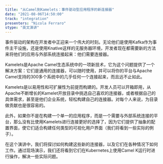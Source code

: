 ```yaml
---
title: "从Camel到Kamelets：事件驱动型应用程序的新连接器"
date: "2021-08-06T14:50:00" 
track: "integration"
presenters: "Nicola Ferraro"
stype: "英文演讲"
---
```

事件驱动的架构在开发者中正迎来一个伟大的时刻。无论他们是使用Kafka作为事件主干设施，还是使用Knative这样的无服务器环境，开发者现在都需要新的方法来将他们的应用与外部系统连接起来：他们需要连接器。
 

 Kamelets是Apache Camel生态系统中的一项新技术，它为这个问题提供了一个解决方案：它们是通用的连接器，可以随时使用，并可以将你的平台与Apache Camel支持的300多个系统中的几乎任何一个连接起来，而且远不止如此。
 

 Kamelets是以易用性和可扩展性为前提而构建的。开发人员可以开箱即用，从Apache不断增长的Kamelet开放目录中挑选自己喜欢的连接器，或者根据自己的具体需求，甚至是他们企业系统，轻松构建自己的连接器。对每个人来说，为目录做贡献也是很容易的。
 

 此外，如果你不是在构建一个单一的应用程序，而是一个需要与外部系统连接的平台，那么没有比使用Kamelets进行连接更好的选择了，因为它们提供了抽象的配置界面，使它们适合构建任何类型的可视化用户界面（我们将看到一些实际的例子）。
 
 在这个演讲中，我们将探讨如何构建这些新的连接器，以及它们在各种情况下如何工作。通过现场演示，我们还将看到它们在Kubernetes上使用Camel K运行时进行操作，解决一些实际问题。